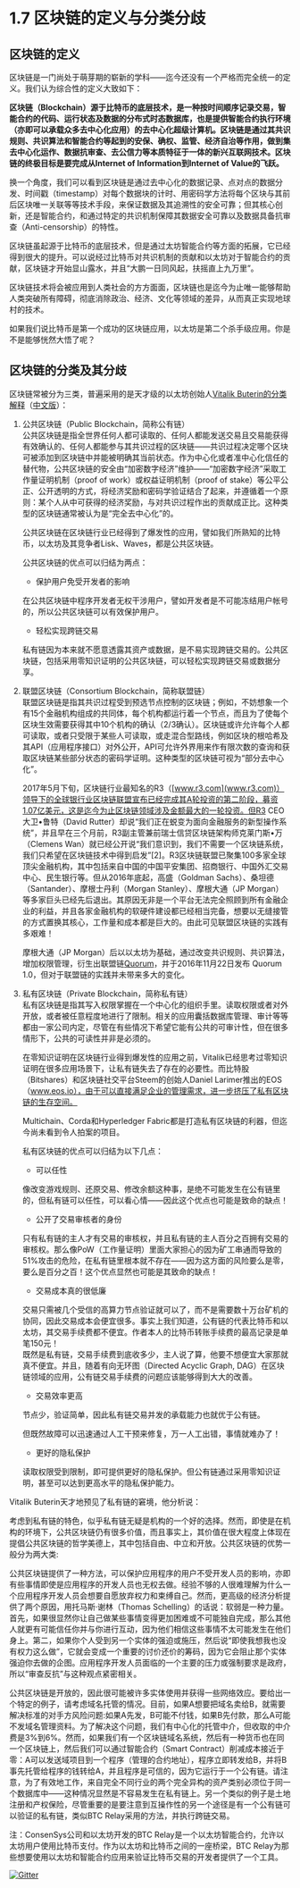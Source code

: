 # 1.7 区块链的定义与分类分歧

## 区块链的定义

区块链是一门尚处于萌芽期的崭新的学科——迄今还没有一个严格而完全统一的定义。我们认为综合性的定义大致如下：

**区块链（Blockchain）源于比特币的底层技术，是一种按时间顺序记录交易，智能合约的代码、运行状态及数据的分布式时态数据库，也是提供智能合约执行环境（亦即可以承载众多去中心化应用）的去中心化超级计算机。区块链是通过其共识规则、共识算法和智能合约等起到的安保、确权、监管、经济自治等作用，做到集去中心化运作、数据抗审查、去公信力等本质特征于一体的新兴互联网技术。区块链的终极目标是要完成从Internet of Information到Internet of Value的飞跃。**

换一个角度，我们可以看到区块链是通过去中心化的数据记录、点对点的数据分发、时间戳（timestamp）对每个数据块的计时、用密码学方法将每个区块与其前后区块唯一关联等等技术手段，来保证数据及其追溯性的安全可靠；但其核心创新，还是智能合约，和通过特定的共识机制保障其数据安全可靠以及数据具备抗审查（Anti-censorship）的特性。

区块链虽起源于比特币的底层技术，但是通过太坊智能合约等方面的拓展，它已经得到很大的提升。可以说经过比特币对共识机制的贡献和以太坊对于智能合约的贡献，区块链才开始显山露水，并且“大鹏一日同风起，扶摇直上九万里”。

区块链技术将会被应用到人类社会的方方面面，区块链也是迄今为止唯一能够帮助人类突破所有障碍，彻底消除政治、经济、文化等领域的差异，从而真正实现地球村的技术。

如果我们说比特币是第一个成功的区块链应用，以太坊是第二个杀手级应用。你是不是能够恍然大悟了呢？

## 区块链的分类及其分歧

区块链常被分为三类，普遍采用的是天才级的以太坊创始人[Vitalik Buterin的分类解释](https://blog.ethereum.org/2015/08/07/on-public-and-private-blockchains)（[中文版](https://www.8btc.com/article/65053)）：

1. 公共区块链（Public Blockchain，简称公有链）  
   公共区块链是指全世界任何人都可读取的、任何人都能发送交易且交易能获得有效确认的、任何人都能参与其共识过程的区块链——共识过程决定哪个区块可被添加到区块链中并能被明确其当前状态。作为中心化或者准中心化信任的替代物，公共区块链的安全由“加密数字经济”维护——“加密数字经济”采取工作量证明机制（proof of work）或权益证明机制（proof of stake）等公平公正、公开透明的方式，将经济奖励和密码学验证结合了起来，并遵循着一个原则：某个人从中可获得的经济奖励，与对共识过程作出的贡献成正比。这种类型的区块链通常被认为是“完全去中心化”的。

   公共区块链在区块链行业已经得到了爆发性的应用，譬如我们所熟知的比特币，以太坊及其竞争者Lisk、Waves，都是公共区块链。  


   公共区块链的优点可以归结为两点：

   * 保护用户免受开发者的影响

   在公共区块链中程序开发者无权干涉用户，譬如开发者是不可能冻结用户帐号的，所以公共区块链可以有效保护用户。

   * 轻松实现跨链交易

   私有链因为本来就不愿意透露其资产或数据，是不易实现跨链交易的。公共区块链，包括采用零知识证明的公共区块链，可以轻松实现跨链交易或数据分享。  

2. 联盟区块链（Consortium Blockchain，简称联盟链）  
   联盟区块链是指其共识过程受到预选节点控制的区块链；例如，不妨想象一个有15个金融机构组成的共同体，每个机构都运行着一个节点，而且为了使每个区块生效需要获得其中10个机构的确认（2/3确认）。区块链或许允许每个人都可读取，或者只受限于某些人可读取，或走混合型路线，例如区块的根哈希及其API（应用程序接口）对外公开，API可允许外界用来作有限次数的查询和获取区块链某些部分状态的密码学证明。这种类型的区块链可视为“部分去中心化”。  


   2017年5月下旬，区块链行业最知名的R3（[www.r3.com](www.r3.com)）领导下的全球银行业区块链联盟宣布已经完成其A轮投资的第二阶段，募资1.07亿美元，这是迄今为止区块链领域涉及金额最大的一轮投资。但R3 CEO大卫•鲁特（David Rutter）却说“我们正在蜕变为面向金融服务的新型操作系统”，并且早在三个月前，R3副主管兼前瑞士信贷区块链架构师克莱门斯•万（Clemens Wan）就已经公开说“我们意识到，我们不需要一个区块链系统，我们只希望在区块链技术中得到启发”\[2\]。R3区块链联盟已聚集100多家全球顶尖金融机构，其中包括来自中国的中国平安集团、招商银行、中国外汇交易中心、民生银行等。但从2016年底起，高盛（Goldman Sachs）、桑坦德（Santander）、摩根士丹利（Morgan Stanley）、摩根大通（JP Morgan）等多家巨头已经先后退出。其原因无非是一个平台无法完全照顾到所有金融企业的利益，并且各家金融机构的软硬件建设都已经相当完备，想要以无缝接管的方式置换其核心，工作量和成本都是巨大的。由此可见联盟区块链的实践有多艰难！  


   摩根大通（JP Morgan）后以以太坊为基础，通过改变共识规则、共识算法，增加权限管理，衍生出联盟链[Quorum](https://www.goquorum.com)，并于2016年11月22日发布 Quorum 1.0，但对于联盟链的实践并未带来多大的变化。  

3. 私有区块链（Private Blockchain，简称私有链）  
   私有区块链是指其写入权限掌握在一个中心化的组织手里。读取权限或者对外开放，或者被任意程度地进行了限制。相关的应用囊括数据库管理、审计等等都由一家公司内定，尽管在有些情况下希望它能有公共的可审计性，但在很多情形下，公共的可读性并非是必须的。  
  
   在零知识证明在区块链行业得到爆发性的应用之前，Vitalik已经思考过零知识证明在很多应用场景下，让私有链失去了存在的必要性。而比特股（Bitshares）和区块链社交平台Steem的创始人Daniel Larimer推出的EOS（www.eos.io），由于可以直接满足企业的管理需求，进一步挤压了私有区块链的生存空间。  


   Multichain、Corda和Hyperledger Fabric都是打造私有区块链的利器，但迄今尚未看到令人拍案的项目。  


   私有区块链的优点可以归结为以下几点：

   * 可以任性

   像改变游戏规则、还原交易、修改余额这种事，是绝不可能发生在公有链里的，但私有链可以任性，可以看心情——因此这个优点也可能是致命的缺点！  


   * 公开了交易审核者的身份

   只有私有链的主人才有交易的审核权，并且私有链的主人百分之百拥有交易的审核权。那么像PoW（工作量证明）里面大家担心的因为矿工串通而导致的51%攻击的危险，在私有链里根本就不存在——因为这方面的风险要么是零，要么是百分之百！这个优点显然也可能是其致命的缺点！  


   * 交易成本真的很低廉

   交易只需被几个受信的高算力节点验证就可以了，而不是需要数十万台矿机的协同，因此交易成本会便宜很多。事实上我们知道，公有链的代表比特币和以太坊，其交易手续费都不便宜。作者本人的比特币转账手续费的最高记录是单笔150元！  
   既然是私有链，交易手续费到底收多少，主人说了算，他要不想便宜大家那就真不便宜。并且，随着有向无环图（Directed Acyclic Graph, DAG）在区块链领域的应用，公有链交易手续费的问题应该能够得到大大的改善。  


   * 交易效率更高

   节点少，验证简单，因此私有链交易并发的承载能力也就优于公有链。

   但既然故障可以迅速通过人工干预来修复，万一人工出错，事情就难办了！  


   * 更好的隐私保护

   读取权限受到限制，即可提供更好的隐私保护。但公有链通过采用零知识证明，甚至可以达到更高水平的隐私保护能力。

Vitalik Buterin天才地预见了私有链的窘境，他分析说：

考虑到私有链的特色，似乎私有链无疑是机构的一个好的选择。然而，即使是在机构的环境下，公共区块链仍有很多价值，而且事实上，其价值在很大程度上体现在提倡公共区块链的哲学美德上，其中包括自由、中立和开放。公共区块链的优势一般分为两大类:

公共区块链提供了一种方法，可以保护应用程序的用户不受开发人员的影响，亦即有些事情即使是应用程序的开发人员也无权去做。经验不够的人很难理解为什么一个应用程序开发人员会想要自愿放弃权力和束缚自己。然而，更高级的经济分析提供了两个原因，用托马斯·谢林（Thomas Schelling）的话说：软弱是一种力量。首先，如果很显然你让自己做某些事情变得更加困难或不可能独自完成，那么其他人就更有可能信任你并与你进行互动，因为他们相信这些事情不太可能发生在他们身上。第二，如果你个人受到另一个实体的强迫或施压，然后说“即使我想我也没有权力这么做”，它就会变成一个重要的讨价还价的筹码，因为它会阻止那个实体强迫你去做的企图。应用程序开发人员面临的一个主要的压力或强制要求是政府，所以“审查反抗”与这种观点紧密相关。

公共区块链是开放的，因此很可能被许多实体使用并获得一些网络效应。要给出一个特定的例子，请考虑域名托管的情况。目前，如果A想要把域名卖给B，就需要解决标准的对手方风险问题:如果A先发，B可能不付钱，如果B先付款，那么A可能不发域名管理资料。为了解决这个问题，我们有中心化的托管中介，但收取的中介费是3%到6%。然而，如果我们有一个区块链域名系统，然后有一种货币也在同一个区块链上，然后我们可以通过智能合约（Smart Contract）削减成本接近于零：A可以发送域项目到一个程序（管理的合约地址），程序立即转发给B，并将B事先托管给程序的钱转给A，并且程序是可信的，因为它运行于一个公有链。请注意，为了有效地工作，来自完全不同行业的两个完全异构的资产类别必须位于同一个数据库中——这种情况显然是不容易发生在私有链上。另一个类似的例子是土地注册和产权保险，尽管重要的是要注意到互操作性的另一个途径是有一个公有链可以验证的私有链，类似BTC Relay采用的方法，并执行跨链交易。

注：ConsenSys公司和以太坊开发的BTC Relay是一个以太坊智能合约，允许以太坊用户使用比特币支付。作为以太坊和比特币之间的一座桥梁，BTC Relay为那些想要使用以太坊和智能合约应用来验证比特币交易的开发者提供了一个工具。

[![Gitter](https://badges.gitter.im/naturaldao/区块链概论.svg)](https://gitter.im/naturaldao/区块链概论?utm_source=badge&utm_medium=badge&utm_campaign=pr-badge)

